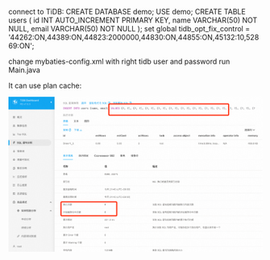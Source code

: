 connect to TiDB:
CREATE DATABASE demo;
USE demo;
CREATE TABLE users (
id INT AUTO_INCREMENT PRIMARY KEY,
name VARCHAR(50) NOT NULL,
email VARCHAR(50) NOT NULL
);
set global tidb_opt_fix_control = '44262:ON,44389:ON,44823:2000000,44830:ON,44855:ON,45132:10,52869:ON';

change mybaties-config.xml with right tidb user and password
run Main.java

It can use plan cache:

![img_1.png](img_1.png)